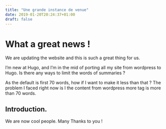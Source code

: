 ```yaml
---
title: "Une grande instance de venue"
date: 2019-01-20T20:24:37+01:00
draft: false
---
```


# What a great news !

We are updating the website and this is such a great thing for us.

I’m new at Hugo, and I’m in the mid of porting all my site from wordpress to Hugo.
Is there any ways to limit the words of summaries ?

As the default is first 70 words, how if I want to make it less than that ?
The problem I faced right now is I the content from wordpress more tag is more than 70 words.


## Introduction.

We are now cool people. Many Thanks to you !